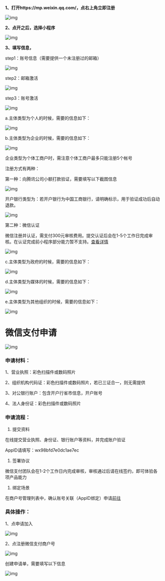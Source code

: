 **1、打开https://mp.weixin.qq.com/，点右上角立即注册**

![img](01.png)

**2、点开之后，选择小程序**

![img](02.png)

**3、填写信息，**

step1：账号信息（需要提供一个未注册过的邮箱）

![img](03.png)

step2：邮箱激活

![img](04.png)

step3：账号激活

![img](05.png)

a.主体类型为个人的时候，需要的信息如下：

![img](06.png)

b.主体类型为企业的时候，需要的信息如下：

![img](07.png)

企业类型为个体工商户时，需注意个体工商户最多只能注册5个帐号

 

注册方式有两种：

第一种：向腾讯公司小额打款验证，需要填写以下截图信息

 

![img](08.png)

开户银行类型为：若开户银行为中国工商银行，请明确标示，用于验证成功后自动退款。

 

![img](09.png)

第二种：微信认证

微信注册并认证，需支付300元审核费用。提交认证后会在1-5个工作日完成审核。在认证完成前小程序部分能力暂不支持。[查看详情](http://kf.qq.com/faq/120322fu63YV131224ymQRNB.html)

![img](10.png)

c.主体类型为政府的时候，需要的信息如下：

![img](11.png)

d.主体类型为媒体的时候，需要的信息如下：

![img](12.png)

e.主体类型为其他组织的时候，需要的信息如下：

![img](13.png)

# **微信支付申请**

![img](14.png)

### **申请材料：**

1、营业执照：彩色扫描件或数码照片

2、组织机构代码证：彩色扫描件或数码照片，若已三证合一，则无需提供

3、对公银行账户：包含开户行省市信息，开户账号

4、法人身份证：彩色扫描件或数码照片

### **申请流程：**

1. 提交资料

在线提交营业执照、身份证、银行账户等资料，并完成账户验证

AppID请填写：wx98bfd7e0dc1ae7ec

1. 签署协议

微信支付团队会在1-2个工作日内完成审核，审核通过后请在线签约，即可体验各项产品能力

1. 绑定场景

在商户号管理列表中，确认账号关联（AppID绑定）申请[前往](https://mp.weixin.qq.com/pay/index.php/mp_wxopen/biz_info)

### **具体操作：**

1、点申请加入

![img](15.png)

2、点注册微信支付商户号

![img](16.png)

 

创建申请单，需要填写以下信息

![img](17.png)